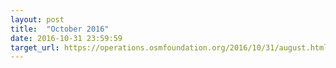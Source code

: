 ```yaml
---
layout: post
title:  "October 2016"
date: 2016-10-31 23:59:59
target_url: https://operations.osmfoundation.org/2016/10/31/august.html
---
```

